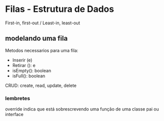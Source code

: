 # Filas - Estrutura de Dados

First-in, first-out / Least-in, least-out

## modelando uma fila

Metodos necessarios para uma fila: 
- Inserir (e)
- Retirar (): e
- isEmpty(): boolean
- isFull(): boolean 

CRUD: 
create, read, update, delete 

### lembretes 

override indica que está sobrescrevendo uma função de uma classe pai ou interface

